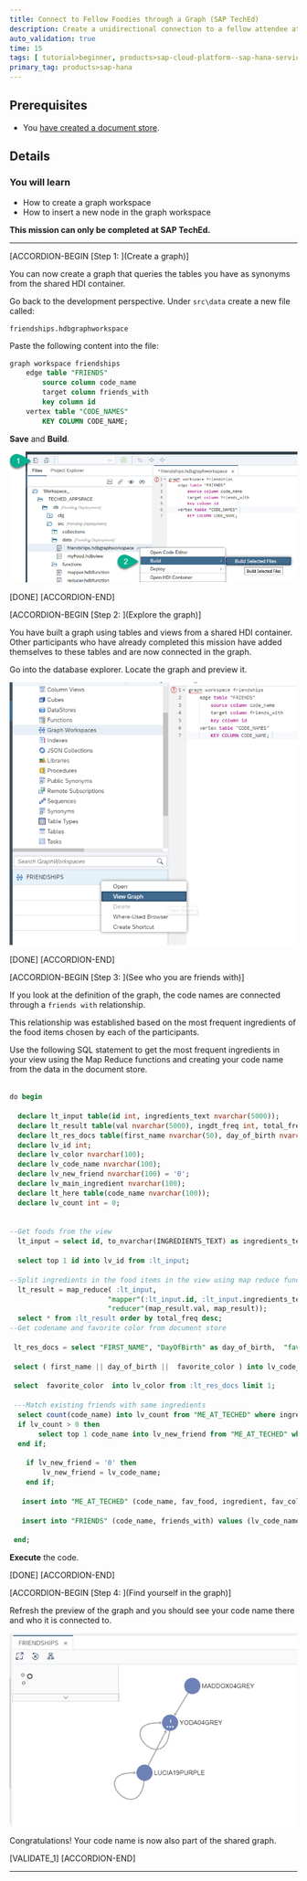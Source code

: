 ```yaml
---
title: Connect to Fellow Foodies through a Graph (SAP TechEd)
description: Create a unidirectional connection to a fellow attendee at SAP TechEd based on ingredients of your favorite food.
auto_validation: true
time: 15
tags: [ tutorial>beginner, products>sap-cloud-platform--sap-hana-service, products>sap-web-ide]
primary_tag: products>sap-hana
---
```


## Prerequisites
 - You [have created a document store](hana-advanced-analytics-teched-4).

## Details
### You will learn
  - How to create a graph workspace
  - How to insert a new node in the graph workspace

  **This mission can only be completed at SAP TechEd.**

---

[ACCORDION-BEGIN [Step 1: ](Create a graph)]

You can now create a graph that queries the tables you have as synonyms from the shared HDI container.

Go back to the development perspective. Under `src\data` create a new file called:

```Text
friendships.hdbgraphworkspace
```

Paste the following content into the file:

```SQL
graph workspace friendships
	edge table "FRIENDS"
		source column code_name
		target column friends_with
		key column id
	vertex table "CODE_NAMES"
		KEY COLUMN CODE_NAME;
```

**Save** and **Build**.

![Create Graph](1.png)

[DONE]
[ACCORDION-END]

[ACCORDION-BEGIN [Step 2: ](Explore the graph)]

You have built a graph using tables and views from a shared HDI container. Other participants who have already completed this mission have added themselves to these tables and are now connected in the graph.

Go into the database explorer. Locate the graph and preview it.

![View Graph](2.png)

[DONE]
[ACCORDION-END]


[ACCORDION-BEGIN [Step 3: ](See who you are friends with)]

If you look at the definition of the graph, the code names are connected through a `friends with` relationship.

This relationship was established based on the most frequent ingredients of the food items chosen by each of the participants.

Use the following SQL statement to get the most frequent ingredients in your view using the Map Reduce functions and creating your code name from the data in the document store.

```SQL

do begin

  declare lt_input table(id int, ingredients_text nvarchar(5000));
  declare lt_result table(val nvarchar(5000), ingdt_freq int, total_freq int );
  declare lt_res_docs table(first_name nvarchar(50), day_of_birth nvarchar(2), favorite_color nvarchar(10));
  declare lv_id int;
  declare lv_color nvarchar(100);
  declare lv_code_name nvarchar(100);
  declare lv_new_friend nvarchar(100) = '0';
  declare lv_main_ingredient nvarchar(100);
  declare lt_here table(code_name nvarchar(100));
  declare lv_count int = 0;


--Get foods from the view
  lt_input = select id, to_nvarchar(INGREDIENTS_TEXT) as ingredients_text from "myFood";

  select top 1 id into lv_id from :lt_input;

--Split ingredients in the food items in the view using map reduce functions
  lt_result = map_reduce( :lt_input,
  						"mapper"(:lt_input.id, :lt_input.ingredients_text) group by val as map_result,
  						"reducer"(map_result.val, map_result));
  select * from :lt_result order by total_freq desc;
--Get codename and favorite color from document store

 lt_res_docs = select "FIRST_NAME", "DayOfBirth" as day_of_birth,  "favorite_color" as favorite_color from DOCSTORE where first_name = '<<ENTER YOUR FIRST NAME HERE>>' and "DayOfBirth" = '<<ENTER YOUR DAY OF BIRTH HERE>>' limit 1;

 select ( first_name || day_of_birth ||  favorite_color ) into lv_code_name from :lt_res_docs limit 1;

 select  favorite_color  into lv_color from :lt_res_docs limit 1;

 ---Match existing friends with same ingredients
  select count(code_name) into lv_count from "ME_AT_TECHED" where ingredient in (select val from :lt_result);
  if lv_count > 0 then
	   select top 1 code_name into lv_new_friend from "ME_AT_TECHED" where ingredient in (select val from :lt_result) group by code_name;
  end if;

	if lv_new_friend = '0' then
		lv_new_friend = lv_code_name;
	end if;

   insert into "ME_AT_TECHED" (code_name, fav_food, ingredient, fav_color ) select :lv_code_name,  :lv_id, val, :lv_color from :lt_result ;

   insert into "FRIENDS" (code_name, friends_with) values (lv_code_name, lv_new_friend);

 end;

```

**Execute** the code.

[DONE]
[ACCORDION-END]

[ACCORDION-BEGIN [Step 4: ](Find yourself in the graph)]

Refresh the preview of the graph and you should see your code name there and who it is connected to.

![View Graph](3.png)

Congratulations! Your code name is now also part of the shared graph.

[VALIDATE_1]
[ACCORDION-END]

---
